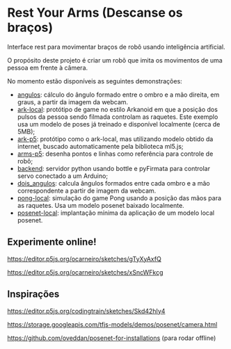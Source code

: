 # Rest Your Arms (Descanse os braços)

Interface rest para movimentar braços de robô usando inteligência artificial.

O propósito deste projeto é criar um robõ que imita os movimentos de uma pessoa em frente à câmera.

No momento estão disponíveis as seguintes demonstrações:

* [angulos](angulos): cálculo do ângulo formado entre o ombro e a mão direita, em graus, a partir da imagem da webcam.
* [ark-local](ark-local): protótipo de game no estilo Arkanoid em que a posição dos pulsos da pessoa sendo filmada controlam as raquetes. Este exemplo usa um modelo de poses já treinado e disponível localmente (cerca de 5MB);
* [ark-p5](ark-p5): protótipo como o ark-local, mas utilizando modelo obtido da internet, buscado automaticamente pela biblioteca ml5.js;
* [arms-p5](arms-p5): desenha pontos e linhas como referência para controle de robô;
* [backend](backend): servidor python usando bottle e pyFirmata para controlar servo conectado a um Arduino;
* [dois_angulos](dois_angulos): calcula ângulos formados entre cada ombro e a mão correspondente a partir de imagem da webcam.
* [pong-local](pong-local): simulação do game Pong usando a posição das mãos para as raquetes. Usa um modelo posenet baixado localmente.
* [posenet-local](posenet-local): implantação mínima da aplicação de um modelo local posenet.


## Experimente online!

https://editor.p5js.org/ocarneiro/sketches/gTyXyAxfQ

https://editor.p5js.org/ocarneiro/sketches/xSncWFkcg

## Inspirações

https://editor.p5js.org/codingtrain/sketches/Skd42hIy4

https://storage.googleapis.com/tfjs-models/demos/posenet/camera.html

https://github.com/oveddan/posenet-for-installations (para rodar offline)

